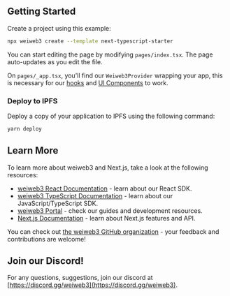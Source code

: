 ## Getting Started

Create a project using this example:

```bash
npx weiweb3 create --template next-typescript-starter
```

You can start editing the page by modifying `pages/index.tsx`. The page auto-updates as you edit the file.

On `pages/_app.tsx`, you'll find our `Weiweb3Provider` wrapping your app, this is necessary for our [hooks](https://portal.weiweb3.com/react) and
[UI Components](https://portal.weiweb3.com/ui-components) to work.

### Deploy to IPFS

Deploy a copy of your application to IPFS using the following command:

```bash
yarn deploy
```

## Learn More

To learn more about weiweb3 and Next.js, take a look at the following resources:

- [weiweb3 React Documentation](https://docs.weiweb3.com/react) - learn about our React SDK.
- [weiweb3 TypeScript Documentation](https://docs.weiweb3.com/typescript) - learn about our JavaScript/TypeScript SDK.
- [weiweb3 Portal](https://docs.weiweb3.com) - check our guides and development resources.
- [Next.js Documentation](https://nextjs.org/docs) - learn about Next.js features and API.

You can check out [the weiweb3 GitHub organization](https://github.com/weiweb3) - your feedback and contributions are welcome!

## Join our Discord!

For any questions, suggestions, join our discord at [https://discord.gg/weiweb3](https://discord.gg/weiweb3).

